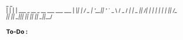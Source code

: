  _   _                                   
| | | |  ___  _ __  _ __ ___    ___  ___ 
| |_| | / _ \| '__|| '_ ` _ \  / _ \/ __|
|  _  ||  __/| |   | | | | | ||  __/\__ \
|_| |_| \___||_|   |_| |_| |_| \___||___/


### To-Do :

